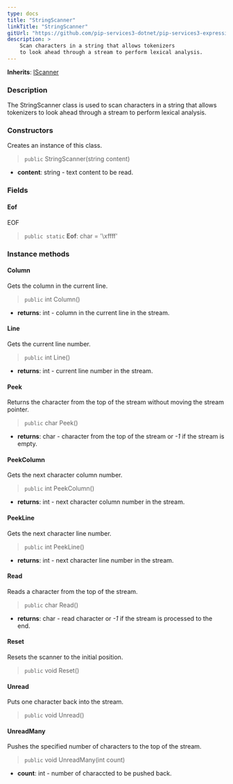 ```yaml
---
type: docs
title: "StringScanner"
linkTitle: "StringScanner"
gitUrl: "https://github.com/pip-services3-dotnet/pip-services3-expressions-dotnet"
description: > 
    Scan characters in a string that allows tokenizers
    to look ahead through a stream to perform lexical analysis.
---
```


**Inherits**: [IScanner](../iscanner)

### Description

The StringScanner class is used to scan characters in a string that allows tokenizers to look ahead through a stream to perform lexical analysis.

### Constructors
Creates an instance of this class.

> `public` StringScanner(string content)

- **content**: string - text content to be read.


### Fields

<span class="hide-title-link">

#### Eof
EOF
> `public static` **Eof**: char = '\xffff'

</span>


### Instance methods

#### Column
Gets the column in the current line.

> `public` int Column()

- **returns**: int - column in the current line in the stream.

#### Line
Gets the current line number.

> `public` int Line()

- **returns**: int - current line number in the stream.


#### Peek
Returns the character from the top of the stream without moving the stream pointer.

> `public` char Peek()

- **returns**: char - character from the top of the stream or *-1* if the stream is empty.


#### PeekColumn
Gets the next character column number.

> `public` int PeekColumn()

- **returns**: int - next character column number in the stream.


#### PeekLine
Gets the next character line number.

> `public` int PeekLine()

- **returns**: int - next character line number in the stream.

#### Read
Reads a character from the top of the stream.

> `public` char Read()

- **returns**: char - read character or *-1* if the stream is processed to the end.

#### Reset
Resets the scanner to the initial position.

> `public` void Reset()


#### Unread
Puts one character back into the stream.

> `public` void Unread()

#### UnreadMany
Pushes the specified number of characters to the top of the stream.
> `public` void UnreadMany(int count)

- **count**: int - number of characcted to be pushed back.
